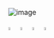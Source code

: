 ![image](https://github.com/HeleneFabia/HeleneFabia/blob/master/header/header2.gif?raw=true)

[<img src="https://img.icons8.com/wired/64/000000/linkedin.png" width="4%"/>](https://www.linkedin.com/in/helene-kortschak/) 
[<img src="https://img.icons8.com/wired/64/000000/k.png" width="4%"/>](https://www.kaggle.com/helenek)
[<img src="https://img.icons8.com/wired/64/000000/medium-new.png" width="4%"/>](https://helenefabia.medium.com)
<a href="mailto:helene.kortschak@gmail.com"> <img src="https://img.icons8.com/wired/64/000000/secured-letter.png" width="4%"/> </a>

